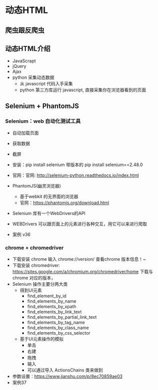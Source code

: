 # 动态HTML

## 爬虫跟反爬虫

## 动态HTML介绍
- JavaScrapt
- jQuery
- Ajax
- python 采集动态数据
  - 从 javascript 代码入手采集
  - python 第三方库运行 javascript, 直接采集你在浏览器看到的页面

## Selenium + PhantomJS

### Selenium：web 自动化测试工具

- 自动加载页面
- 获取数据
- 截屏
- 安装：pip install selenium   带版本的  pip install selenium==2.48.0
- 官网：官网: http://selenium-python.readthedocs.io/index.html

- PhantomJS(幽灵浏览器)
  - 基于webkit 的无界面的浏览器
  - 官网：https://phantomjs.org/download.html
- Selenium 库有一个WebDrivers的API
- WEBDrivers 可以跟页面上的元素进行各种交互，用它可以来进行爬取
- 案例 v36

### chrome + chromedriver

- 下载安装 chrome   输入 chrome://version/ 查看chrome 版本信息！~
- 下载安装 chromedriver:  https://sites.google.com/a/chromium.org/chromedriver/home  下载与 chrome 对应的版本，
- Selenium 操作主要分两大类
  - 得到UI元素
    - find_element_by_id
    - find_elements_by_name
    - find_elements_by_xpath
    - find_elements_by_link_text
    - find_elements_by_partial_link_text
    - find_elements_by_tag_name
    - find_elements_by_class_name
    - find_elements_by_css_selector
  - 基于UI元素操作的模拟
    - 单击
    - 右建
    - 拖拽
    - 输入
    - 可以通过导入 ActionsChains 类来做到
- 参数设置：https://www.jianshu.com/p/8ec70859ae03
- 案例37